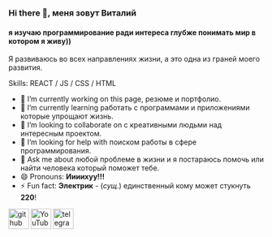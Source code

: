  ### Hi there 👋, меня зовут Виталий
#### я изучаю программирование ради интереса глубже понимать мир в котором я живу))
Я развиваюсь во всех направлениях жизни, а это одна из граней моего развития.

Skills:  REACT / JS / CSS / HTML

- 🔭 I’m currently working on this page, резюме и портфолио. 
- 🌱 I’m currently learning работать с программами и приложениями которые упрощают жизнь. 
- 👯 I’m looking to collaborate on с креативными людьми над интересным проектом. 
- 🤔 I’m looking for help with поиском работы в сфере программирования. 
- 💬 Ask me about любой проблеме в жизни и я постараюсь помочь или найти человека который поможет тебе. 
- 😄 Pronouns: **Иииихуу!!!** 
- ⚡ Fun fact: **Электрик** - (*сущ*.) единственный кому может стукнуть **220**! 


[<img src='https://cdn.jsdelivr.net/npm/simple-icons@3.0.1/icons/github.svg' alt='github' height='40'>](https://github.com/Vitaliy375)  [<img src='https://cdn.jsdelivr.net/npm/simple-icons@3.0.1/icons/youtube.svg' alt='YouTube' height='40'>](https://www.youtube.com/channel/https://www.youtube.com/channel/UCQfj3iEz7d93tdi11KgFhuQ)  [<img src='https://cdn.jsdelivr.net/npm/simple-icons@3.0.1/icons/telegram.svg' alt='telegram' height='40'>](https://t.me/Vitaliy375)  










